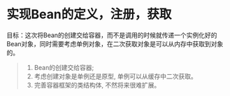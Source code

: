 # 实现Bean的定义，注册，获取
目标：这次将Bean的创建交给容器，而不是调用的时候就传递一个实例化好的Bean对象，同时需要考虑单例对象，在二次获取对象是可以从内存中获取到对象的。
> 1. Bean的创建交给容器; 
> 2. 考虑创建对象是单例还是原型, 单例可以从缓存中二次获取。 
> 3. 完善容器框架的类结构体, 不然将来很难扩展。
